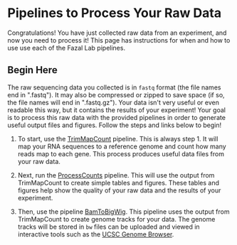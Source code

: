 # Pipelines to Process Your Raw Data
Congratulations! You have just collected raw data from an experiment, and now you need 
to process it! This page has instructions for when and how to use use each of the 
Fazal Lab pipelines.


## Begin Here
The raw sequencing data you collected is in `fastq` format (the file names end in ".fastq"). It 
may also be compressed or zipped to save space (if so, the file names will end in ".fastq.gz"). 
Your data isn't very useful or even readable this way, but it contains the results of your 
experiment! Your goal is to process this raw data with the provided pipelines in order to generate 
useful output files and figures. Follow the steps and links below to begin!

1. To start, use the [TrimMapCount](https://fazallabbcm.github.io/FazalLabPipelines/TrimMapCount) 
   pipeline. This is always step 1. It will map your RNA sequences to a reference genome and count 
   how many reads map to each gene. This process produces useful data files from your raw data.

2. Next, run the [ProcessCounts](https://fazallabbcm.github.io/FazalLabPipelines/ProcessCounts) 
   pipeline. This will use the output from TrimMapCount to create simple tables and figures. These 
   tables and figures help show the quality of your raw data and the results of your experiment.

3. Then, use the pipeline [BamToBigWig](https://fazallabbcm.github.io/FazalLabPipelines/BamToBigWig). 
   This pipeline uses the output from TrimMapCount to create genome tracks for your data. The genome 
   tracks will be stored in `bw` files can be uploaded and viewed in interactive tools such as the 
   [UCSC Genome Browser](https://genome.ucsc.edu/).
